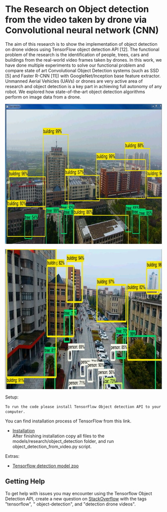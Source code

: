 
# The Research on Object detection from the video taken by drone via Convolutional neural network (CNN)
The aim of this research is to show the implementation of object detection on drone videos using TensorFlow object detection API [12]. The functional problem of the research is the identification of people, trees, cars and buildings from the real-world video frames taken by drones. In this work, we have done multiple experiments to solve our functional problem and compare state of art Convolutional Object Detection systems (such as SSD [5] and Faster R-CNN [11]) with GoogleNet/Inception base feature extractor. Unmanned Aerial Vehicles (UAVs) or drones are very active area of research and object detection is a key part in achieving full autonomy of any robot. We explored how state-of-the-art object detection algorithms perform on image data from a drone.
<p align="center">
  <img src="g3doc/img/result1.jpg" width=676 height=450>
</p>
<p align="center">
  <img src="g3doc/img/result2.jpg" width=676 height=450>
</p>


Setup:
    
    To run the code please install TensorFlow Object detection API to your computer.
  You can find installation process of TensorFlow from this link.
  * <a href='g3doc/installation.md'>Installation</a><br>
   After finishing installation copy all files to the models/research/object_detection folder,
   and run object_detection_from_video.py script. 
 

Extras:

  * <a href='g3doc/detection_model_zoo.md'>Tensorflow detection model zoo</a><br>


## Getting Help

To get help with issues you may encounter using the Tensorflow Object Detection
API, create a new question on [StackOverflow](https://stackoverflow.com/) with
the tags "tensorflow", " object-detection", and "detection drone videos".




